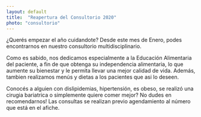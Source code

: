 ```yaml
---
layout: default
title:  "Reapertura del Consultorio 2020"
photo: "consultorio"
---
```

¿Querés empezar el año cuidandote? Desde este mes de Enero, podes encontrarnos en nuestro consultorio multidisciplinario.

Como es sabido, nos dedicamos especialmente a la Educación Alimentaria del paciente, a fin de que obtenga su independencia alimentaria, lo que aumente su bienestar y le permita llevar una mejor calidad de vida. Además, tambien realizamos menús y dietas a los pacientes que asi lo deseen. 

Conocés a alguien con dislipidemias, hipertensión, es obeso, se realizó una cirugia bariatrica o simplemente quiere comer mejor? No dudes en recomendarnos! Las consultas se realizan previo agendamiento al número que está en el afiche.
